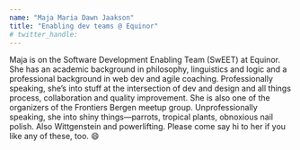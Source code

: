 ```yaml
---
name: "Maja Maria Dawn Jaakson"
title: "Enabling dev teams @ Equinor"
# twitter_handle: 
---
```

Maja is on the Software Development Enabling Team (SwEET) at Equinor. She has an academic background in philosophy, linguistics and logic and a professional background in web dev and agile coaching. Professionally speaking, she’s into stuff at the intersection of dev and design and all things process, collaboration and quality improvement. She is also one of the organizers of the Frontiers Bergen meetup group. Unprofessionally speaking, she into shiny things—parrots, tropical plants, obnoxious nail polish. Also Wittgenstein and powerlifting. Please come say hi to her if you like any of these, too. 😄
